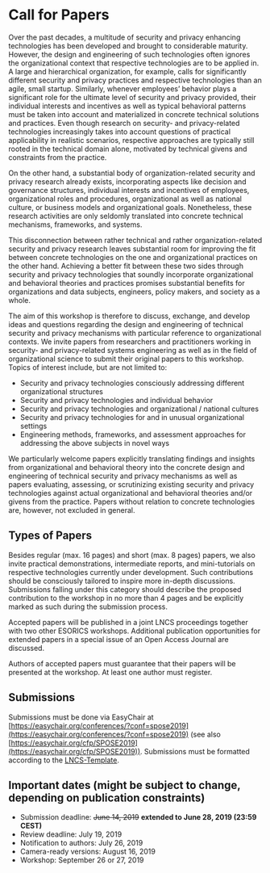 
# Call for Papers

Over the past decades, a multitude of security and privacy enhancing technologies has been developed and brought to considerable maturity. However, the design and engineering of such technologies often ignores the organizational context that respective technologies are to be applied in. A large and hierarchical organization, for example, calls for significantly different security and privacy practices and respective technologies than an agile, small startup. Similarly, whenever employees’ behavior plays a significant role for the ultimate level of security and privacy provided, their individual interests and incentives as well as typical behavioral patterns must be taken into account and materialized in concrete technical solutions and practices. Even though research on security- and privacy-related technologies increasingly takes into account questions of practical applicability in realistic scenarios, respective approaches are typically still rooted in the technical domain alone, motivated by technical givens and constraints from the practice.

On the other hand, a substantial body of organization-related security and privacy research already exists, incorporating aspects like decision and governance structures, individual interests and incentives of employees, organizational roles and procedures, organizational as well as national culture, or business models and organizational goals. Nonetheless, these research activities are only seldomly translated into concrete technical mechanisms, frameworks, and systems.

This disconnection between rather technical and rather organization-related security and privacy research leaves substantial room for improving the fit between concrete technologies on the one and organizational practices on the other hand. Achieving a better fit between these two sides through security and privacy technologies that soundly incorporate organizational and behavioral theories and practices promises substantial benefits for organizations and data subjects, engineers, policy makers, and society as a whole.

The aim of this workshop is therefore to discuss, exchange, and develop ideas and questions regarding the design and engineering of technical security and privacy mechanisms with particular reference to organizational contexts. We invite papers from researchers and practitioners working in security- and privacy-related systems engineering as well as in the field of organizational science to submit their original papers to this workshop.
Topics of interest include, but are not limited to:
* Security and privacy technologies consciously addressing different organizational structures
* Security and privacy technologies and individual behavior
* Security and privacy technologies and organizational / national cultures
* Security and privacy technologies for and in unusual organizational settings
* Engineering methods, frameworks, and assessment approaches for addressing the above subjects in novel ways

We particularly welcome papers explicitly translating findings and insights from organizational and behavioral theory into the concrete design and engineering of technical security and privacy mechanisms as well as papers evaluating, assessing, or scrutinizing existing security and privacy technologies against actual organizational and behavioral theories and/or givens from the practice. Papers without relation to concrete technologies are, however, not excluded in general.

## Types of Papers

Besides regular (max. 16 pages) and short (max. 8 pages) papers, we also invite practical demonstrations, intermediate reports, and mini-tutorials on respective technologies currently under development. Such contributions should be consciously tailored to inspire more in-depth discussions. Submissions falling under this category should describe the proposed contribution to the workshop in no more than 4 pages and be explicitly marked as such during the submission process.

Accepted papers will be published in a joint LNCS proceedings together with two other ESORICS workshops. Additional publication opportunities for extended papers in a special issue of an Open Access Journal are discussed.

Authors of accepted papers must guarantee that their papers will be presented at the workshop. At least one author must register.

## Submissions

Submissions must be done via EasyChair at [https://easychair.org/conferences/?conf=spose2019](https://easychair.org/conferences/?conf=spose2019) (see also [https://easychair.org/cfp/SPOSE2019](https://easychair.org/cfp/SPOSE2019)). Submissions must be formatted according to the [LNCS-Template](https://www.springer.com/de/it-informatik/lncs/conference-proceedings-guidelines).

## Important dates (might be subject to change, depending on publication constraints)

* Submission deadline: ~~June 14, 2019~~ **extended to June 28, 2019 (23:59 CEST)**
* Review deadline: July 19, 2019
* Notification to authors: July 26, 2019
* Camera-ready versions: August 16, 2019
* Workshop: September 26 or 27, 2019
